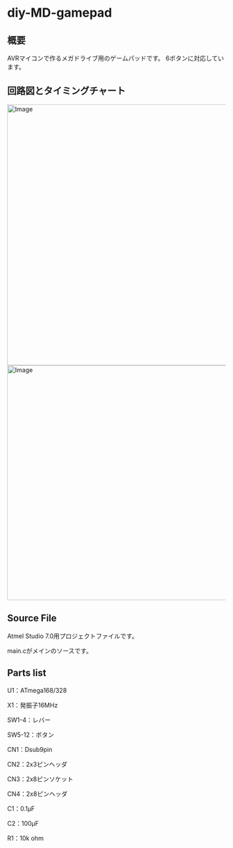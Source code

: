 # diy-MD-gamepad

## 概要
AVRマイコンで作るメガドライブ用のゲームパッドです。
6ボタンに対応しています。

## 回路図とタイミングチャート
<img width="800" height="600" alt="Image" src="https://github.com/user-attachments/assets/7479d423-d208-4fc7-acbf-16384e6c919c" />

<img width="700" height="540" alt="Image" src="https://github.com/user-attachments/assets/c9e20289-f537-4a87-a0f7-c98dc27fdb95" />


## Source File
Atmel Studio 7.0用プロジェクトファイルです。

main.cがメインのソースです。

## Parts list
 U1：ATmega168/328

 X1：発振子16MHz
 
 SW1-4：レバー	 	 
 
 SW5-12：ボタン	  
 
 CN1：Dsub9pin	 	 
 
 CN2：2x3ピンヘッダ	 	 
 
 CN3：2x8ピンソケット	  
 
 CN4：2x8ピンヘッダ	 	 
 
 C1：0.1μF
 
 C2：100μF	 	 
 
 R1：10k ohm
